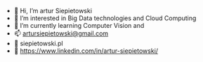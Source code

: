 - 👋 Hi, I’m artur Siepietowski
- 👀 I’m interested in Big Data technologies and Cloud Computing
- 🌱 I’m currently learning Computer Vision and 
- 📫 artursiepietowski@gmail.com
- 🔗 siepietowski.pl
- 🔗 https://www.linkedin.com/in/artur-siepietowski/

<!---
artusiep/artusiep is a ✨ special ✨ repository because its `README.md` (this file) appears on your GitHub profile.
You can click the Preview link to take a look at your changes.
--->
